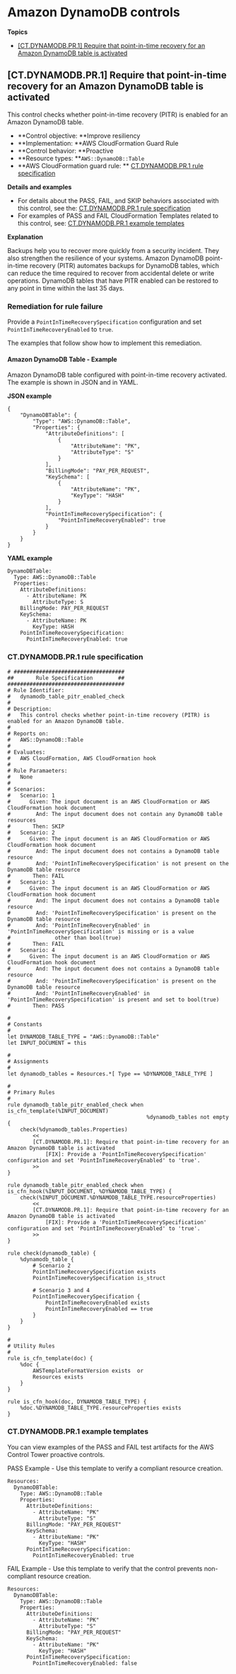# Amazon DynamoDB controls<a name="dynamodb-rules"></a>

**Topics**
+ [\[CT\.DYNAMODB\.PR\.1\] Require that point\-in\-time recovery for an Amazon DynamoDB table is activated](#ct-dynamodb-pr-1-description)

## \[CT\.DYNAMODB\.PR\.1\] Require that point\-in\-time recovery for an Amazon DynamoDB table is activated<a name="ct-dynamodb-pr-1-description"></a>

This control checks whether point\-in\-time recovery \(PITR\) is enabled for an Amazon DynamoDB table\.
+ **Control objective: **Improve resiliency
+ **Implementation: **AWS CloudFormation Guard Rule
+ **Control behavior: **Proactive
+ **Resource types: **`AWS::DynamoDB::Table`
+ **AWS CloudFormation guard rule: ** [CT\.DYNAMODB\.PR\.1 rule specification](#ct-dynamodb-pr-1-rule) 

**Details and examples**
+ For details about the PASS, FAIL, and SKIP behaviors associated with this control, see the: [CT\.DYNAMODB\.PR\.1 rule specification](#ct-dynamodb-pr-1-rule) 
+ For examples of PASS and FAIL CloudFormation Templates related to this control, see: [CT\.DYNAMODB\.PR\.1 example templates](#ct-dynamodb-pr-1-templates) 

**Explanation**

Backups help you to recover more quickly from a security incident\. They also strengthen the resilience of your systems\. Amazon DynamoDB point\-in\-time recovery \(PITR\) automates backups for DynamoDB tables, which can reduce the time required to recover from accidental delete or write operations\. DynamoDB tables that have PITR enabled can be restored to any point in time within the last 35 days\.

### Remediation for rule failure<a name="ct-dynamodb-pr-1-remediation"></a>

Provide a `PointInTimeRecoverySpecification` configuration and set `PointInTimeRecoveryEnabled` to `true`\.

The examples that follow show how to implement this remediation\.

#### Amazon DynamoDB Table \- Example<a name="ct-dynamodb-pr-1-remediation-1"></a>

Amazon DynamoDB table configured with point\-in\-time recovery activated\. The example is shown in JSON and in YAML\.

**JSON example**

```
{
    "DynamoDBTable": {
        "Type": "AWS::DynamoDB::Table",
        "Properties": {
            "AttributeDefinitions": [
                {
                    "AttributeName": "PK",
                    "AttributeType": "S"
                }
            ],
            "BillingMode": "PAY_PER_REQUEST",
            "KeySchema": [
                {
                    "AttributeName": "PK",
                    "KeyType": "HASH"
                }
            ],
            "PointInTimeRecoverySpecification": {
                "PointInTimeRecoveryEnabled": true
            }
        }
    }
}
```

**YAML example**

```
DynamoDBTable:
  Type: AWS::DynamoDB::Table
  Properties:
    AttributeDefinitions:
      - AttributeName: PK
        AttributeType: S
    BillingMode: PAY_PER_REQUEST
    KeySchema:
      - AttributeName: PK
        KeyType: HASH
    PointInTimeRecoverySpecification:
      PointInTimeRecoveryEnabled: true
```

### CT\.DYNAMODB\.PR\.1 rule specification<a name="ct-dynamodb-pr-1-rule"></a>

```
# ###################################
##       Rule Specification        ##
#####################################
# Rule Identifier:
#   dynamodb_table_pitr_enabled_check
# 
# Description:
#   This control checks whether point-in-time recovery (PITR) is enabled for an Amazon DynamoDB table.
# 
# Reports on:
#   AWS::DynamoDB::Table
# 
# Evaluates:
#   AWS CloudFormation, AWS CloudFormation hook
# 
# Rule Paramaeters:
#   None
# 
# Scenarios:
#   Scenario: 1
#      Given: The input document is an AWS CloudFormation or AWS CloudFormation hook document
#        And: The input document does not contain any DynamoDB table resources
#       Then: SKIP
#   Scenario: 2
#      Given: The input document is an AWS CloudFormation or AWS CloudFormation hook document
#        And: The input document does not contains a DynamoDB table resource
#        And: 'PointInTimeRecoverySpecification' is not present on the DynamoDB table resource
#       Then: FAIL
#   Scenario: 3
#      Given: The input document is an AWS CloudFormation or AWS CloudFormation hook document
#        And: The input document does not contains a DynamoDB table resource
#        And: 'PointInTimeRecoverySpecification' is present on the DynamoDB table resource
#        And: 'PointInTimeRecoveryEnabled' in 'PointInTimeRecoverySpecification' is missing or is a value
#              other than bool(true)
#       Then: FAIL
#   Scenario: 4
#      Given: The input document is an AWS CloudFormation or AWS CloudFormation hook document
#        And: The input document does not contains a DynamoDB table resource
#        And: 'PointInTimeRecoverySpecification' is present on the DynamoDB table resource
#        And: 'PointInTimeRecoveryEnabled' in 'PointInTimeRecoverySpecification' is present and set to bool(true)
#       Then: PASS

#
# Constants
#
let DYNAMODB_TABLE_TYPE = "AWS::DynamoDB::Table"
let INPUT_DOCUMENT = this

#
# Assignments
#
let dynamodb_tables = Resources.*[ Type == %DYNAMODB_TABLE_TYPE ]

#
# Primary Rules
#
rule dynamodb_table_pitr_enabled_check when is_cfn_template(%INPUT_DOCUMENT)
                                            %dynamodb_tables not empty {
    check(%dynamodb_tables.Properties)
        <<
        [CT.DYNAMODB.PR.1]: Require that point-in-time recovery for an Amazon DynamoDB table is activated
            [FIX]: Provide a 'PointInTimeRecoverySpecification' configuration and set 'PointInTimeRecoveryEnabled' to 'true'.
        >>
}

rule dynamodb_table_pitr_enabled_check when is_cfn_hook(%INPUT_DOCUMENT, %DYNAMODB_TABLE_TYPE) {
    check(%INPUT_DOCUMENT.%DYNAMODB_TABLE_TYPE.resourceProperties)
        <<
        [CT.DYNAMODB.PR.1]: Require that point-in-time recovery for an Amazon DynamoDB table is activated
            [FIX]: Provide a 'PointInTimeRecoverySpecification' configuration and set 'PointInTimeRecoveryEnabled' to 'true'.
        >>
}

rule check(dynamodb_table) {
    %dynamodb_table {
        # Scenario 2
        PointInTimeRecoverySpecification exists
        PointInTimeRecoverySpecification is_struct

        # Scenario 3 and 4
        PointInTimeRecoverySpecification {
            PointInTimeRecoveryEnabled exists
            PointInTimeRecoveryEnabled == true
        }
    }
}

#
# Utility Rules
#
rule is_cfn_template(doc) {
    %doc {
        AWSTemplateFormatVersion exists  or
        Resources exists
    }
}

rule is_cfn_hook(doc, DYNAMODB_TABLE_TYPE) {
    %doc.%DYNAMODB_TABLE_TYPE.resourceProperties exists
}
```

### CT\.DYNAMODB\.PR\.1 example templates<a name="ct-dynamodb-pr-1-templates"></a>

You can view examples of the PASS and FAIL test artifacts for the AWS Control Tower proactive controls\.

PASS Example \- Use this template to verify a compliant resource creation\.

```
Resources:
  DynamoDBTable:
    Type: AWS::DynamoDB::Table
    Properties:
      AttributeDefinitions:
        - AttributeName: "PK"
          AttributeType: "S"
      BillingMode: "PAY_PER_REQUEST"
      KeySchema:
        - AttributeName: "PK"
          KeyType: "HASH"
      PointInTimeRecoverySpecification:
        PointInTimeRecoveryEnabled: true
```

FAIL Example \- Use this template to verify that the control prevents non\-compliant resource creation\.

```
Resources:
  DynamoDBTable:
    Type: AWS::DynamoDB::Table
    Properties:
      AttributeDefinitions:
        - AttributeName: "PK"
          AttributeType: "S"
      BillingMode: "PAY_PER_REQUEST"
      KeySchema:
        - AttributeName: "PK"
          KeyType: "HASH"
      PointInTimeRecoverySpecification:
        PointInTimeRecoveryEnabled: false
```